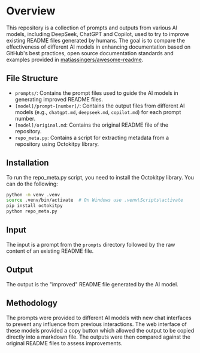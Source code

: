 # Overview

This repository is a collection of prompts and outputs from various AI models, including DeepSeek, ChatGPT and Copilot, used to try to improve existing README files generated by humans. The goal is to compare the effectiveness of different AI models in enhancing documentation based on GitHub's best practices, open source documentation standards and examples provided in [matiassingers/awesome-readme](https://github.com/matiassingers/awesome-readme).

## File Structure

- `prompts/`: Contains the prompt files used to guide the AI models in generating improved README files.
- `[model]/prompt-[number]/`: Contains the output files from different AI models (e.g., `chatgpt.md`, `deepseek.md`, `copilot.md`) for each prompt number.
- `[model]/original.md`: Contains the original README file of the repository.
- `repo_meta.py`: Contains a script for extracting metadata from a repository using Octokitpy library.

## Installation

To run the repo_meta.py script, you need to install the Octokitpy library. You can do the following:

```bash
python -m venv .venv
source .venv/bin/activate  # On Windows use .venv\Scripts\activate
pip install octokitpy
python repo_meta.py
```

## Input

The input is a prompt from the `prompts` directory followed by the raw content of an existing README file.

## Output

The output is the "improved" README file generated by the AI model.

## Methodology

The prompts were provided to different AI models with new chat interfaces to prevent any influence from previous interactions. The web interface of these models provided a copy button which allowed the output to be copied directly into a markdown file. The outputs were then compared against the original README files to assess improvements.

